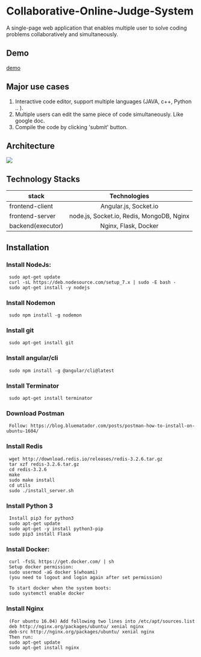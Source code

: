 <!-- @format -->

# Collaborative-Online-Judge-System

A single-page web application that enables multiple user to solve coding problems collaboratively and simultaneously.

## Demo

[demo]()

## Major use cases

1. Interactive code editor, support multiple languages (JAVA, c++, Python .. ).
2. Multiple users can edit the same piece of code simultaneously. Like google doc.
3. Compile the code by clicking 'submit' button.

## Architecture

![](https://jeremy5291.files.wordpress.com/2018/11/ba6b5-coj.png)

## Technology Stacks

| stack             |               Technologies                |
| ----------------- | :---------------------------------------: |
| frontend-client   |           Angular.js, Socket.io           |
| frontend-server   | node.js, Socket.io, Redis, MongoDB, Nginx |
| backend(executor) |           Nginx, Flask, Docker            |

## Installation

### Install NodeJs:

     sudo apt-get update
     curl -sL https://deb.nodesource.com/setup_7.x | sudo -E bash -
     sudo apt-get install -y nodejs

### Install Nodemon

     sudo npm install -g nodemon

### Install git

     sudo apt-get install git

### Install angular/cli

     sudo npm install -g @angular/cli@latest

### Install Terminator

     sudo apt-get install terminator

### Download Postman

     Follow: https://blog.bluematador.com/posts/postman-how-to-install-on-ubuntu-1604/

### Install Redis

     wget http://download.redis.io/releases/redis-3.2.6.tar.gz
     tar xzf redis-3.2.6.tar.gz
     cd redis-3.2.6
     make
     sudo make install
     cd utils
     sudo ./install_server.sh

### Install Python 3

     Install pip3 for python3
     sudo apt-get update
     sudo apt-get -y install python3-pip
     sudo pip3 install Flask

### Install Docker:

     curl -fsSL https://get.docker.com/ | sh
     Setup docker permission:
     sudo usermod -aG docker $(whoami)
     (you need to logout and login again after set permission)

     To start docker when the system boots:
     sudo systemctl enable docker

### Install Nginx

     (For ubuntu 16.04) Add following two lines into /etc/apt/sources.list
     deb http://nginx.org/packages/ubuntu/ xenial nginx
     deb-src http://nginx.org/packages/ubuntu/ xenial nginx
     Then run:
     sudo apt-get update
     sudo apt-get install nginx
